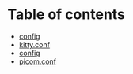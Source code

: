 # Table of contents

* [config](README.md)
* [kitty.conf](kitty.conf.md)
* [config](config-1.md)
* [picom.conf](picom.conf.md)
